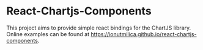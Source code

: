 # React-Chartjs-Components

This project aims to provide simple react bindings for the ChartJS library.
Online examples can be found at https://ionutmilica.github.io/react-chartjs-components.